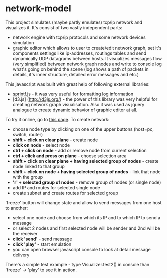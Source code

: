 network-model
=============

This project simulates (maybe partly emulates) tcp\ip network and visualizes it.
It's consist of two vastly independent parts:
 * network engine with tcp/ip protocols and some network devices simulation
 * graphic editor which allows to user to create/edit network graph, set it's components settings like ip-addresses, routings tables and send dynamically UDP datagrams between hosts. It visualizes messages flow (very simplified) between network graph nodes and write to console log what's going on behind the scene (log shows a path of packets in details, it's inner structure, detailed error messages and etc.)

This javascript was built with great help of following external libraries:
 * [sprintf.js](https://code.google.com/p/sprintf/) - it was very useful for formatting log information
 * [d3.js] (http://d3js.org/) - the power of this library was very helpful for creating network graph visualisation. Also it was used as jquery analogue to create dynamic behavior of graphic editor at all.

To try it online, go to [this page](http://pkuderov.github.io/network-model/vis_main.html).
To create network:
  * choose node type by clicking on one of the upper buttons (host=pc, switch, router)
  * **shift + click on clear plane** - create node
  * **click on node** - select node
  * **ctrl + click on node** - add or remove node from current selection
  * **ctrl + click and press on plane** - choose selection area
  * **shift + click on clear plane + having selected group of nodes** - create node linked to that group
  * **shift + click on node + having selected group of nodes** - link that node with the group
  * **'r' + selected group of nodes** - remove group of nodes (or single node)
  * add IP and routes for selected single node
  * create subnet and create routes for selected group

'freeze' button will change state and allow to send messages from one host to another:
  * select one node and choose from which its IP and to which IP to send a message
  * or select 2 nodes and first selected node will be sender and 2nd will be the receiver
  * **click 'send'** - send message
  * **click 'play'** - start emulation
  * you can open browser javascript console to look at detail message delivery

There's a simple test example - type Visualizer.test2() in console than 'freeze' -> 'play' to see it in action.
